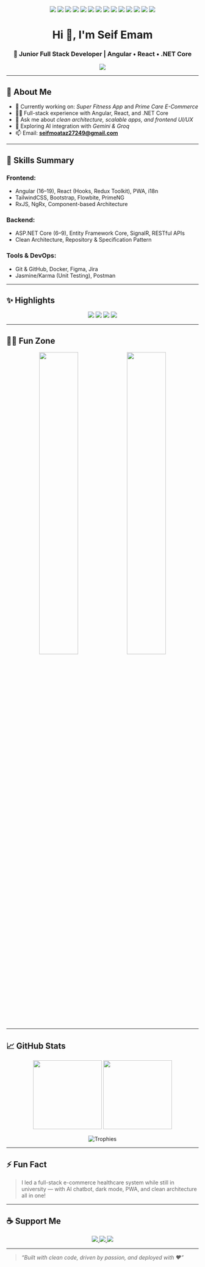 <!-- 🟢 START HEADER BADGES -->
<p align="center">
  <img src="https://img.shields.io/badge/Angular-DD0031?style=for-the-badge&logo=angular&logoColor=white"/>
  <img src="https://img.shields.io/badge/React-20232A?style=for-the-badge&logo=react&logoColor=61DAFB"/>
  <img src="https://img.shields.io/badge/.NET_Core-512BD4?style=for-the-badge&logo=dotnet&logoColor=white"/>
  <img src="https://img.shields.io/badge/TypeScript-3178C6?style=for-the-badge&logo=typescript&logoColor=white"/>
  <img src="https://img.shields.io/badge/JavaScript-F7DF1E?style=for-the-badge&logo=javascript&logoColor=black"/>
  <img src="https://img.shields.io/badge/TailwindCSS-38B2AC?style=for-the-badge&logo=tailwindcss&logoColor=white"/>
  <img src="https://img.shields.io/badge/Bootstrap-7952B3?style=for-the-badge&logo=bootstrap&logoColor=white"/>
  <img src="https://img.shields.io/badge/PrimeNG-UI%20Library-5E35B1?style=for-the-badge"/>
  <img src="https://img.shields.io/badge/Flowbite-Components-blue?style=for-the-badge"/>
  <img src="https://img.shields.io/badge/Figma-Design-F24E1E?style=for-the-badge&logo=figma&logoColor=white"/>
  <img src="https://img.shields.io/badge/Git-F05032?style=for-the-badge&logo=git&logoColor=white"/>
  <img src="https://img.shields.io/badge/Docker-2496ED?style=for-the-badge&logo=docker&logoColor=white"/>
  <img src="https://img.shields.io/badge/SignalR-RealTime-F06543?style=for-the-badge"/>
  <img src="https://img.shields.io/badge/Jasmine%20&%20Karma-Unit%20Testing-8A4182?style=for-the-badge"/>
</p>

<h1 align="center">Hi 👋, I'm Seif Emam</h1>
<h3 align="center">🚀 Junior Full Stack Developer | Angular • React • .NET Core</h3>

<p align="center">
  <img src="https://readme-typing-svg.herokuapp.com?color=3DC550&size=24&center=true&vCenter=true&lines=Full+Stack+Developer;Team+Lead+on+Real+Projects;Love+Angular%2C+React%2C+.NET+Core;Clean+Architecture+Fan;Let's+Build+Great+Apps!" />
</p>

---

## 🚀 About Me

- 🔭 Currently working on: *Super Fitness App* and *Prime Care E-Commerce*
- 👨‍💻 Full-stack experience with Angular, React, and .NET Core
- 💬 Ask me about *clean architecture, scalable apps, and frontend UI/UX*
- 🌱 Exploring AI integration with *Gemini & Groq*
- 📫 Email: **seifmoataz27249@gmail.com**

---

## 🧠 Skills Summary

### Frontend:
- Angular (16–19), React (Hooks, Redux Toolkit), PWA, i18n  
- TailwindCSS, Bootstrap, Flowbite, PrimeNG  
- RxJS, NgRx, Component-based Architecture

### Backend:
- ASP.NET Core (6–9), Entity Framework Core, SignalR, RESTful APIs  
- Clean Architecture, Repository & Specification Pattern

### Tools & DevOps:
- Git & GitHub, Docker, Figma, Jira  
- Jasmine/Karma (Unit Testing), Postman

---

## ✨ Highlights

<p align="center">
  <img src="https://img.shields.io/github/stars/seifemam?style=for-the-badge&color=yellow"/>
  <img src="https://img.shields.io/github/followers/seifemam?style=for-the-badge&color=blue"/>
  <img src="https://komarev.com/ghpvc/?username=seifemam&label=Profile%20Views&color=green&style=for-the-badge"/>
  <img src="https://img.shields.io/badge/Projects-10+-orange?style=for-the-badge"/>
</p>

---

## 🤹‍♂️ Fun Zone

<p align="center">
  <img src="https://user-images.githubusercontent.com/74038190/225813708-98b745f2-7d22-48cf-9150-083f1b00d6c9.gif" width="45%"/>
  <img src="https://user-images.githubusercontent.com/74038190/212747919-84b68444-0d81-46db-a338-7ec50e9dd4cd.gif" width="45%"/>
</p>

---

## 📈 GitHub Stats

<p align="center">
  <img src="https://github-readme-stats.vercel.app/api?username=Seif-Emam&show_icons=true&theme=radical" height="180"/>
  <img src="https://github-readme-stats.vercel.app/api/top-langs/?username=Seif-Emam&layout=compact&theme=radical" height="180"/>
</p>
<p align="center">
  <img src="https://github-profile-trophy.vercel.app/?username=Seif-Emam&theme=radical&row=1&no-bg=true&no-frame=true" alt="Trophies"/>
</p>

---

## ⚡ Fun Fact

> I led a full-stack e-commerce healthcare system while still in university — with AI chatbot, dark mode, PWA, and clean architecture all in one!

---

## ☕ Support Me

<p align="center">
  <a href="https://github.com/seifemam">
    <img src="https://img.shields.io/badge/Follow%20Me%20on%20GitHub-black?style=for-the-badge&logo=github&logoColor=white"/>
  </a>
  <a href="mailto:seifmoataz27249@gmail.com">
    <img src="https://img.shields.io/badge/Email%20Me-D14836?style=for-the-badge&logo=gmail&logoColor=white"/>
  </a>
  <a href="https://www.linkedin.com/in/seifemam/">
    <img src="https://img.shields.io/badge/Connect%20on%20LinkedIn-0077b5?style=for-the-badge&logo=linkedin&logoColor=white"/>
  </a>
</p>

---

> *“Built with clean code, driven by passion, and deployed with ❤️”*
